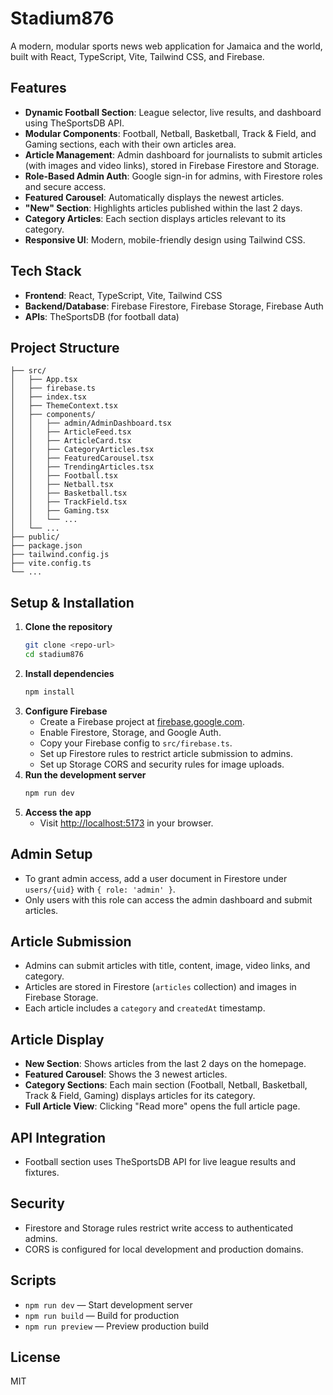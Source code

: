 # Stadium876

A modern, modular sports news web application for Jamaica and the world, built with React, TypeScript, Vite, Tailwind CSS, and Firebase.

## Features

- **Dynamic Football Section**: League selector, live results, and dashboard using TheSportsDB API.
- **Modular Components**: Football, Netball, Basketball, Track & Field, and Gaming sections, each with their own articles area.
- **Article Management**: Admin dashboard for journalists to submit articles (with images and video links), stored in Firebase Firestore and Storage.
- **Role-Based Admin Auth**: Google sign-in for admins, with Firestore roles and secure access.
- **Featured Carousel**: Automatically displays the newest articles.
- **"New" Section**: Highlights articles published within the last 2 days.
- **Category Articles**: Each section displays articles relevant to its category.
- **Responsive UI**: Modern, mobile-friendly design using Tailwind CSS.

## Tech Stack

- **Frontend**: React, TypeScript, Vite, Tailwind CSS
- **Backend/Database**: Firebase Firestore, Firebase Storage, Firebase Auth
- **APIs**: TheSportsDB (for football data)

## Project Structure

```
├── src/
│   ├── App.tsx
│   ├── firebase.ts
│   ├── index.tsx
│   ├── ThemeContext.tsx
│   ├── components/
│   │   ├── admin/AdminDashboard.tsx
│   │   ├── ArticleFeed.tsx
│   │   ├── ArticleCard.tsx
│   │   ├── CategoryArticles.tsx
│   │   ├── FeaturedCarousel.tsx
│   │   ├── TrendingArticles.tsx
│   │   ├── Football.tsx
│   │   ├── Netball.tsx
│   │   ├── Basketball.tsx
│   │   ├── TrackField.tsx
│   │   ├── Gaming.tsx
│   │   └── ...
│   └── ...
├── public/
├── package.json
├── tailwind.config.js
├── vite.config.ts
└── ...
```

## Setup & Installation

1. **Clone the repository**
   ```sh
   git clone <repo-url>
   cd stadium876
   ```
2. **Install dependencies**
   ```sh
   npm install
   ```
3. **Configure Firebase**
   - Create a Firebase project at [firebase.google.com](https://firebase.google.com/).
   - Enable Firestore, Storage, and Google Auth.
   - Copy your Firebase config to `src/firebase.ts`.
   - Set up Firestore rules to restrict article submission to admins.
   - Set up Storage CORS and security rules for image uploads.
4. **Run the development server**
   ```sh
   npm run dev
   ```
5. **Access the app**
   - Visit [http://localhost:5173](http://localhost:5173) in your browser.

## Admin Setup

- To grant admin access, add a user document in Firestore under `users/{uid}` with `{ role: 'admin' }`.
- Only users with this role can access the admin dashboard and submit articles.

## Article Submission

- Admins can submit articles with title, content, image, video links, and category.
- Articles are stored in Firestore (`articles` collection) and images in Firebase Storage.
- Each article includes a `category` and `createdAt` timestamp.

## Article Display

- **New Section**: Shows articles from the last 2 days on the homepage.
- **Featured Carousel**: Shows the 3 newest articles.
- **Category Sections**: Each main section (Football, Netball, Basketball, Track & Field, Gaming) displays articles for its category.
- **Full Article View**: Clicking "Read more" opens the full article page.

## API Integration

- Football section uses TheSportsDB API for live league results and fixtures.

## Security

- Firestore and Storage rules restrict write access to authenticated admins.
- CORS is configured for local development and production domains.

## Scripts

- `npm run dev` — Start development server
- `npm run build` — Build for production
- `npm run preview` — Preview production build

## License

MIT
